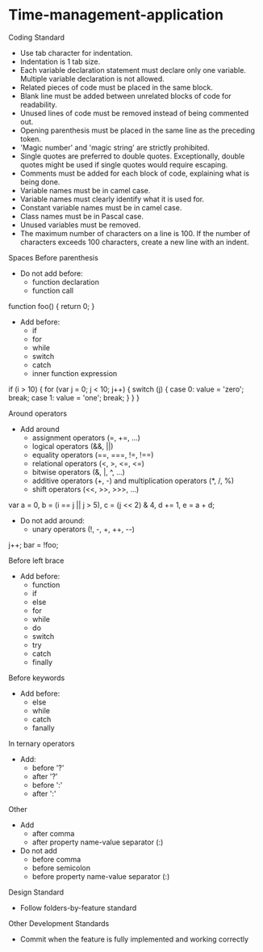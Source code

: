 # Time-management-application

Coding Standard
- Use tab character for indentation.
- Indentation is 1 tab size.
- Each variable declaration statement must declare only one variable. Multiple variable declaration is not allowed.
- Related pieces of code must be placed in the same block.
- Blank line must be added between unrelated blocks of code for readability.
- Unused lines of code must be removed instead of being commented out.
- Opening parenthesis must be placed in the same line as the preceding token.
- 'Magic number' and 'magic string' are strictly prohibited.
- Single quotes are preferred to double quotes. Exceptionally, double quotes might be used if single quotes would require escaping.
- Comments must be added for each block of code, explaining what is being done.
- Variable names must be in camel case.
- Variable names must clearly identify what it is used for.
- Constant variable names must be in camel case.
- Class names must be in Pascal case.
- Unused variables must be removed.
- The maximum number of characters on a line is 100. If the number of characters exceeds 100 characters, create a new line with
an indent.

Spaces
Before parenthesis
- Do not add before:
  - function declaration
  - function call

function foo() {
  return 0;
}

- Add before:
  - if
  - for
  - while
  - switch
  - catch
  - inner function expression
 
if (i > 10) {
  for (var j = 0; j < 10; j++) {
    switch (j) {
      case 0:
        value = 'zero';
        break;
      case 1:
        value = 'one';
        break;
    }
  }
}

Around operators
- Add around
  - assignment operators (=, +=, ...)
  - logical operators (&&, ||)
  - equality operators (==, ===, !=, !==)
  - relational operators (<, >, <=, <=)
  - bitwise operators (&, |, ^, ...)
  - additive operators (+, -) and multiplication operators (\*, /, %)
  - shift operators (<<, >>, >>>, ...)
 
var a = 0,
    b = (i == j || j > 5),
    c = (j << 2) & 4,
    d += 1,
    e = a + d;

- Do not add around:
  - unary operators (!, -, +, ++, --)

j++;
bar = !foo;

Before left brace
- Add before:
  - function
  - if
  - else
  - for
  - while
  - do
  - switch
  - try
  - catch
  - finally

Before keywords
- Add before:
  - else
  - while
  - catch
  - fanally

In ternary operators
- Add:
  - before '?'
  - after '?'
  - before ':'
  - after ':'

Other
- Add
  - after comma
  - after property name-value separator (:)
- Do not add
  - before comma
  - before semicolon
  - before property name-value separator (:)

Design Standard
- Follow folders-by-feature standard

Other Development Standards
- Commit when the feature is fully implemented and working correctly
